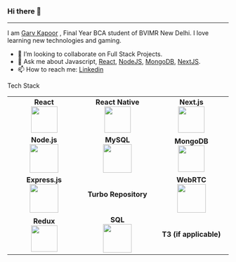 ### Hi there 👋
-------------



I am [Garv Kapoor](https://github.com/garv9852) , Final Year BCA student of BVIMR New Delhi. I love learning new technologies and gaming.


- 👯 I’m looking to collaborate on Full Stack Projects.
- 💬 Ask me about Javascript, [React](https://reactjs.org), [NodeJS](https://nodejs.org/en/), [MongoDB](https://www.mongodb.com), [NextJS](https://nextjs.org/).
- 📫 How to reach me: [Linkedin](https://www.linkedin.com/in/garv-kapoor-023932116/) 



Tech Stack
<br>

<table>
<tbody>
 <tr>
<td align="center" width="20%">
<span><b><center>React</center></b></span> 
<img height="60px" src="https://user-images.githubusercontent.com/34672810/87503710-8b19e680-c682-11ea-953b-07be433fcb30.png"> 
</td>
<td align="center" width="20%">
<span><b><center>React Native</center></b></span> 
<img height="60px" src="https://reactnative.dev/img/header_logo.svg"> 
</td>
<td align="center" width="20%">
<span><b><center>Next.js</center></b></span> 
<img height="60px" src="https://upload.wikimedia.org/wikipedia/commons/thumb/8/8e/Nextjs-logo.svg/1200px-Nextjs-logo.svg.png"> 
</td>
</tr>
<tr>
<td align="center" width="20%">
<span><b><center>Node.js</center></b></span> 
<img height="65px" src="https://user-images.githubusercontent.com/34672810/87504585-8c4c1300-c684-11ea-9187-ade92a289e49.png"> 
</td>
<td align="center" width="20%">
<span><b><center>MySQL</center></b></span> 
<img height="65px" src="https://logos-download.com/wp-content/uploads/2016/05/MySQL_logo.png"> 
</td>
<td align="center" width="20%">
<span><b><center>MongoDB</center></b></span> 
<img height="60px" src="https://user-images.githubusercontent.com/34672810/87503810-cae0ce00-c682-11ea-897b-da867d9e98ed.png"> 
</td>
</tr>
<tr>
<td align="center" width="20%">
<span><b><center>Express.js</center></b></span> 
<img height="65px" src="https://expressjs.com/images/express-facebook-share.png"> 
</td>
<td align="center" width="20%">
<span><b><center>Turbo Repository</center></b></span> 
<!-- Insert Turbo repo logo or relevant image -->
</td>
<td align="center" width="20%">
<span><b><center>WebRTC</center></b></span> 
<img height="65px" src="https://www.scientiamobile.com/wp-content/uploads/2018/04/WebRTC-740-fi.png"> 
</td>
</tr>
<tr>
<td align="center" width="20%">
<span><b><center>Redux</center></b></span> 
<img height="60px" src="https://user-images.githubusercontent.com/34672810/87503886-f4015e80-c682-11ea-9ec5-ec83dd87ca73.png"> 
</td>
<td align="center" width="20%">
<span><b><center>SQL</center></b></span> 
<img height="65px" src="https://i0.wp.com/www.complexsql.com/wp-content/uploads/2017/01/sql-logo.jpg?ssl=1"> 
</td>
<td align="center" width="20%">
<span><b><center>T3 (if applicable)</center></b></span> 
<!-- Insert T3 logo or relevant image -->
</td>
</tr>
</tbody>
</table>
